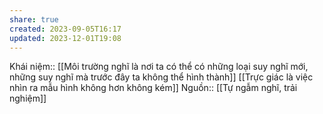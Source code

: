 ```yaml
---
share: true
created: 2023-09-05T16:17
updated: 2023-12-01T19:08
---
```

Khái niệm:: 
[[Môi trường nghĩ là nơi ta có thể có những loại suy nghĩ mới, những suy nghĩ mà trước đây ta không thể hình thành]]
[[Trực giác là việc nhìn ra mẫu hình không hơn không kém]]
Nguồn:: [[Tự ngẫm nghĩ, trải nghiệm]]